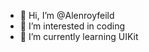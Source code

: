 - 👋 Hi, I’m @Alenroyfeild
- 👀 I’m interested in coding
- 🌱 I’m currently learning UIKit


<!---
Alenroyfeild/Alenroyfeild is a ✨ special ✨ repository because its `README.md` (this file) appears on your GitHub profile.
You can click the Preview link to take a look at your changes.
--->
